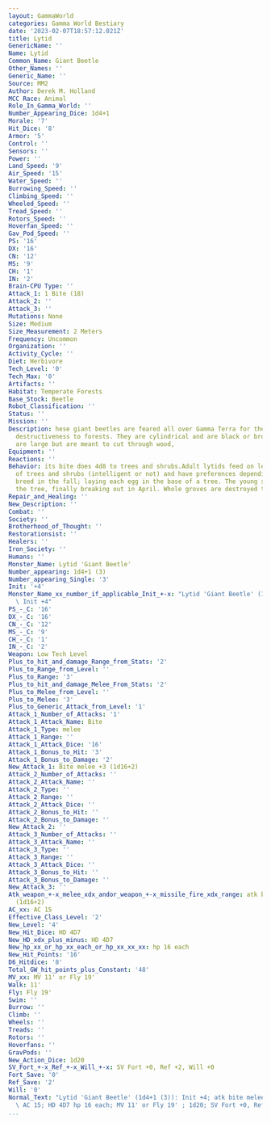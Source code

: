 ```yaml
---
layout: GammaWorld
categories: Gamma World Bestiary
date: '2023-02-07T18:57:12.021Z'
title: Lytid
GenericName: ''
Name: Lytid
Common_Name: Giant Beetle
Other_Names: ''
Generic_Name: ''
Source: MM2
Author: Derek M. Holland
MCC Race: Animal
Role_In_Gamma_World: ''
Number_Appearing_Dice: 1d4+1
Morale: '7'
Hit_Dice: '8'
Armor: '5'
Control: ''
Sensors: ''
Power: ''
Land_Speed: '9'
Air_Speed: '15'
Water_Speed: ''
Burrowing_Speed: ''
Climbing_Speed: ''
Wheeled_Speed: ''
Tread_Speed: ''
Rotors_Speed: ''
Hoverfan_Speed: ''
Gav_Pod_Speed: ''
PS: '16'
DX: '16'
CN: '12'
MS: '9'
CH: '1'
IN: '2'
Brain-CPU Type: ''
Attack_1: 1 Bite (18)
Attack_2: ''
Attack_3: ''
Mutations: None
Size: Medium
Size_Measurement: 2 Meters
Frequency: Uncommon
Organization: ''
Activity_Cycle: ''
Diet: Herbivore
Tech_Level: '0'
Tech_Max: '0'
Artifacts: ''
Habitat: Temperate Forests
Base_Stock: Beetle
Robot_Classification: ''
Status: ''
Mission: ''
Description: hese giant beetles are feared all over Gamma Terra for their extreme
  destructiveness to forests. They are cylindrical and are black or brown. Their mandibles
  are large but are meant to cut through wood,
Equipment: ''
Reactions: ''
Behavior: its bite does 4d8 to trees and shrubs.Adult lytids feed on leaves and branches
  of trees and shrubs (intelligent or not) and have preferences depending on the subspecies.They
  breed in the fall; laying each egg in the base of a tree. The young slowly kill
  the tree, finally breaking out in April. Whole groves are destroyed this way.
Repair_and_Healing: ''
New_Description: ''
Combat: ''
Society: ''
Brotherhood_of_Thought: ''
Restorationsist: ''
Healers: ''
Iron_Society: ''
Humans: ''
Monster_Name: Lytid 'Giant Beetle'
Number_appearing: 1d4+1 (3)
Number_appearing_Single: '3'
Init: '+4'
Monster_Name_xx_number_if_applicable_Init_+-x: "Lytid 'Giant Beetle' (1d4+1 (3)):\
  \ Init +4"
PS_-_C: '16'
DX_-_C: '16'
CN_-_C: '12'
MS_-_C: '9'
CH_-_C: '1'
IN_-_C: '2'
Weapon: Low Tech Level
Plus_to_hit_and_damage_Range_from_Stats: '2'
Plus_to_Range_from_Level: ''
Plus_to_Range: '3'
Plus_to_hit_and_damage_Melee_From_Stats: '2'
Plus_to_Melee_from_Level: ''
Plus_to_Melee: '3'
Plus_to_Generic_Attack_from_Level: '1'
Attack_1_Number_of_Attacks: '1'
Attack_1_Attack_Name: Bite
Attack_1_Type: melee
Attack_1_Range: ''
Attack_1_Attack_Dice: '16'
Attack_1_Bonus_to_Hit: '3'
Attack_1_Bonus_to_Damage: '2'
New_Attack_1: Bite melee +3 (1d16+2)
Attack_2_Number_of_Attacks: ''
Attack_2_Attack_Name: ''
Attack_2_Type: ''
Attack_2_Range: ''
Attack_2_Attack_Dice: ''
Attack_2_Bonus_to_Hit: ''
Attack_2_Bonus_to_Damage: ''
New_Attack_2: ''
Attack_3_Number_of_Attacks: ''
Attack_3_Attack_Name: ''
Attack_3_Type: ''
Attack_3_Range: ''
Attack_3_Attack_Dice: ''
Attack_3_Bonus_to_Hit: ''
Attack_3_Bonus_to_Damage: ''
New_Attack_3: ''
Atk_weapon_+-x_melee_xdx_andor_weapon_+-x_missile_fire_xdx_range: atk bite melee +3
  (1d16+2)
AC_xx: AC 15
Effective_Class_Level: '2'
New_Level: '4'
New_Hit_Dice: HD 4D7
New_HD_xdx_plus_minus: HD 4D7
New_hp_xx_or_hp_xx_each_or_hp_xx_xx_xx: hp 16 each
New_Hit_Points: '16'
D6_Hitdice: '8'
Total_GW_hit_points_plus_Constant: '48'
MV_xx: MV 11' or Fly 19'
Walk: 11'
Fly: Fly 19'
Swim: ''
Burrow: ''
Climb: ''
Wheels: ''
Treads: ''
Rotors: ''
Hoverfans: ''
GravPods: ''
New_Action_Dice: 1d20
SV_Fort_+-x_Ref_+-x_Will_+-x: SV Fort +0, Ref +2, Will +0
Fort_Save: '0'
Ref_Save: '2'
Will: '0'
Normal_Text: "Lytid 'Giant Beetle' (1d4+1 (3)): Init +4; atk bite melee +3 (1d16+2);\
  \ AC 15; HD 4D7 hp 16 each; MV 11' or Fly 19' ; 1d20; SV Fort +0, Ref +2, Will +0"
...
```

